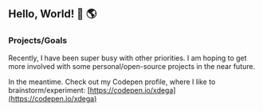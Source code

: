 ## Hello, World! 👋 :earth_americas:

### Projects/Goals
Recently, I have been super busy with other priorities.
I am hoping to get more involved with some personal/open-source projects in the near future.

In the meantime. Check out my Codepen profile, where I like to brainstorm/experiment:
[https://codepen.io/xdega](https://codepen.io/xdega)
